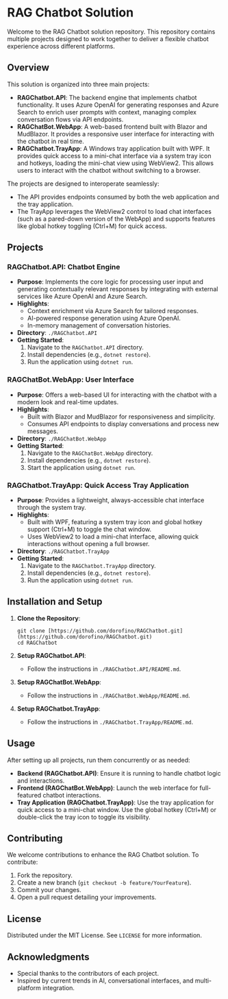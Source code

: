 <!-- GitHub Changes Tracking: All modifications to this repository are tracked via GitHub. Please refer to the commit history for detailed changes. -->

# RAG Chatbot Solution

Welcome to the RAG Chatbot solution repository. This repository contains multiple projects designed to work together to deliver a flexible chatbot experience across different platforms.

## Overview

This solution is organized into three main projects:
- **RAGChatbot.API**: The backend engine that implements chatbot functionality. It uses Azure OpenAI for generating responses and Azure Search to enrich user prompts with context, managing complex conversation flows via API endpoints.
- **RAGChatBot.WebApp**: A web-based frontend built with Blazor and MudBlazor. It provides a responsive user interface for interacting with the chatbot in real time.
- **RAGChatbot.TrayApp**: A Windows tray application built with WPF. It provides quick access to a mini-chat interface via a system tray icon and hotkeys, loading the mini-chat view using WebView2. This allows users to interact with the chatbot without switching to a browser.

The projects are designed to interoperate seamlessly:
- The API provides endpoints consumed by both the web application and the tray application.
- The TrayApp leverages the WebView2 control to load chat interfaces (such as a pared-down version of the WebApp) and supports features like global hotkey toggling (Ctrl+M) for quick access.

## Projects

### RAGChatbot.API: Chatbot Engine
- **Purpose**: Implements the core logic for processing user input and generating contextually relevant responses by integrating with external services like Azure OpenAI and Azure Search.
- **Highlights**:
  - Context enrichment via Azure Search for tailored responses.
  - AI-powered response generation using Azure OpenAI.
  - In-memory management of conversation histories.
- **Directory**: `./RAGChatbot.API`
- **Getting Started**:
  1. Navigate to the `RAGChatbot.API` directory.
  2. Install dependencies (e.g., `dotnet restore`).
  3. Run the application using `dotnet run`.

### RAGChatBot.WebApp: User Interface
- **Purpose**: Offers a web-based UI for interacting with the chatbot with a modern look and real-time updates.
- **Highlights**:
  - Built with Blazor and MudBlazor for responsiveness and simplicity.
  - Consumes API endpoints to display conversations and process new messages.
- **Directory**: `./RAGChatBot.WebApp`
- **Getting Started**:
  1. Navigate to the `RAGChatBot.WebApp` directory.
  2. Install dependencies (e.g., `dotnet restore`).
  3. Start the application using `dotnet run`.

### RAGChatbot.TrayApp: Quick Access Tray Application
- **Purpose**: Provides a lightweight, always-accessible chat interface through the system tray.
- **Highlights**:
  - Built with WPF, featuring a system tray icon and global hotkey support (Ctrl+M) to toggle the chat window.
  - Uses WebView2 to load a mini-chat interface, allowing quick interactions without opening a full browser.
- **Directory**: `./RAGChatbot.TrayApp`
- **Getting Started**:
  1. Navigate to the `RAGChatbot.TrayApp` directory.
  2. Install dependencies (e.g., `dotnet restore`).
  3. Run the application using `dotnet run`.

## Installation and Setup

1. **Clone the Repository**:
   ```
   git clone [https://github.com/dorofino/RAGChatbot.git](https://github.com/dorofino/RAGChatbot.git)
   cd RAGChatbot
   ```

2. **Setup RAGChatbot.API**:
   - Follow the instructions in `./RAGChatbot.API/README.md`.

3. **Setup RAGChatBot.WebApp**:
   - Follow the instructions in `./RAGChatBot.WebApp/README.md`.

4. **Setup RAGChatbot.TrayApp**:
   - Follow the instructions in `./RAGChatbot.TrayApp/README.md`.

## Usage

After setting up all projects, run them concurrently or as needed:
- **Backend (RAGChatbot.API)**: Ensure it is running to handle chatbot logic and interactions.
- **Frontend (RAGChatBot.WebApp)**: Launch the web interface for full-featured chatbot interactions.
- **Tray Application (RAGChatbot.TrayApp)**: Use the tray application for quick access to a mini-chat window. Use the global hotkey (Ctrl+M) or double-click the tray icon to toggle its visibility.

## Contributing

We welcome contributions to enhance the RAG Chatbot solution. To contribute:
1. Fork the repository.
2. Create a new branch (`git checkout -b feature/YourFeature`).
3. Commit your changes.
4. Open a pull request detailing your improvements.

## License

Distributed under the MIT License. See `LICENSE` for more information.

## Acknowledgments

- Special thanks to the contributors of each project.
- Inspired by current trends in AI, conversational interfaces, and multi-platform integration.
